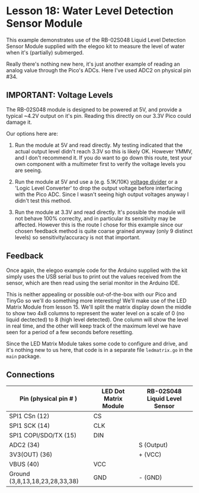 # Lesson 18: Water Level Detection Sensor Module #

This example demonstrates use of the RB-02S048 Liquid Level Detection Sensor Module
supplied with the elegoo kit to measure the level of water when it's (partially)
submerged.

Really there's nothing new here, it's just another example of reading an analog value
through the Pico's ADCs. Here I've used ADC2 on physical pin #34.

## **IMPORTANT**: Voltage Levels ##

The RB-02S048 module is designed to be powered at 5V, and provide a typical ~4.2V
output on it's pin. Reading this directly on our 3.3V Pico could damage it.

Our options here are:

1. Run the module at 5V and read directly. My testing indicated that the actual output
level didn't reach 3.3V so this is likely OK. However YMMV, and I don't recommend it.
If you do want to go down this route, test your own component with a multimeter first
to verify the voltage levels you are seeing.

2. Run the module at 5V and use a (e.g. 5.1K/10K)
[voltage divider](https://learn.sparkfun.com/tutorials/voltage-dividers/all)
or a 'Logic Level Converter' to drop the output voltage before interfacing with the Pico ADC.
Since I wasn't seeing high output voltages anyway I didn't test this method.

3. Run the module at 3.3V and read directly. It's possible the module will not behave 100%
correclty, and in particular its sensitivity may be affected. However this is the route
I chose for this example since our chosen feedback method is quite coarse grained anyway
(only 9 distinct levels) so sensitivity/accuracy is not that important.

## Feedback ##

Once again, the elegoo example code for the Arduino supplied with the kit simply uses
the USB serial bus to print out the values received from the sensor, which are then
read using the serial monitor in the Arduino IDE.

This is neither appealing or possible out-of-the-box with our Pico and TinyGo so we'll
do something more interesting! We'll make use of the LED Matrix Module from lesson 15.
We'll split the matrix display down the middle to show two 4x8 columns to represent the
water level on a scale of 0 (no liquid dectected) to 8 (high level detected).
One column will show the level in real time, and the other will keep track of the maximum
level we have seen for a period of a few seconds before resetting.

Since the LED Matrix Module takes some code to configure and drive, and it's nothing
new to us here, that code is in a separate file `ledmatrix.go` in the `main` package.

## Connections ##

| Pin (physical pin # ) | LED Dot Matrix Module | RB-02S048 Liquid Level Sensor|
|-|-|-|
| SPI1 CSn (12) | CS |
| SPI1 SCK (14) | CLK |
| SPI1 COPI/SDO/TX (15) | DIN |
| ADC2 (34) | | S (Output) |
| 3V3(OUT) (36) | | + (VCC) |
| VBUS (40) | VCC |
| Ground (3,8,13,18,23,28,33,38) | GND | - (GND) |

